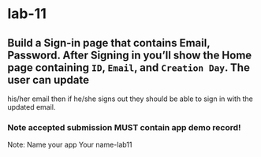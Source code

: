 # lab-11

## Build a Sign-in page that contains Email, Password. After Signing in you’ll show the Home page containing `ID`, `Email`, and `Creation Day`. The user can update 
his/her email then if he/she signs out they should be able to sign in with the updated email.

### Note accepted submission MUST contain app demo record!

Note: Name your app Your name-lab11
